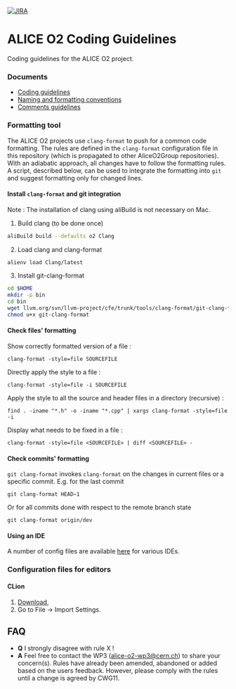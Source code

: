 [![JIRA](https://img.shields.io/badge/JIRA-Report%20issue-blue.svg)](https://alice.its.cern.ch/jira/secure/CreateIssue.jspa?pid=11201&issuetype=1)

# ALICE O2 Coding Guidelines
Coding guidelines for the ALICE O2 project.

### Documents

* [Coding guidelines](https://rawgit.com/AliceO2Group/CodingGuidelines/master/coding_guidelines.html)
* [Naming and formatting conventions](https://rawgit.com/AliceO2Group/CodingGuidelines/master/naming_formatting.html)
* [Comments guidelines](https://rawgit.com/AliceO2Group/CodingGuidelines/master/comments_guidelines.html)

### Formatting tool
The ALICE O2 projects use `clang-format` to push for a common code formatting. The rules are defined in 
the `clang-format` configuration file in this repository (which is propagated to other AliceO2Group repositories). With an adiabatic
approach, all changes have to follow the formatting rules. A script, described below, can be
used to integrate the formatting into `git` and suggest formatting only for
changed lines.

#### Install `clang-format` and git integration

Note : The installation of clang using aliBuild is not necessary on Mac. 

1. Build clang (to be done once)
```bash
aliBuild build --defaults o2 Clang
```
2. Load clang and clang-format
```bash
alienv load Clang/latest
```
3. Install git-clang-format
```bash
cd $HOME
mkdir -p bin
cd bin
wget llvm.org/svn/llvm-project/cfe/trunk/tools/clang-format/git-clang-format
chmod u+x git-clang-format
```

#### Check files' formatting
Show correctly formatted version of a file :
```
clang-format -style=file SOURCEFILE
```

Directly apply the style to a file :
```
clang-format -style=file -i SOURCEFILE
```

Apply the style to all the source and header files in a directory (recursive) : 

```
find . -iname "*.h" -o -iname "*.cpp" | xargs clang-format -style=file -i 
```

Display what needs to be fixed in a file : 
```
clang-format -style=file <SOURCEFILE> | diff <SOURCEFILE> -
```

#### Check commits' formatting
`git clang-format` invokes `clang-format` on the changes in current files
or a specific commit. E.g. for the last commit
```
git clang-format HEAD~1
```

Or for all commits done with respect to the remote branch state
```
git clang-format origin/dev
```

#### Using an IDE
A number of config files are available [here](https://github.com/AliceO2Group/CodingGuidelines) for various IDEs.


### Configuration files for editors

#### CLion
1. [Download](https://github.com/AliceO2Group/CodingGuidelines/raw/master/settings-o2-codestyle-clion.jar),
2. Go to File -> Import Settings. 

## FAQ
* __Q__ I strongly disagree with rule X !
* __A__ Feel free to contact the WP3 (alice-o2-wp3@cern.ch) to share your concern(s). Rules have already been amended, abandoned or added based on the users feedback. However, please comply with the rules until a change is agreed by CWG11.
 
